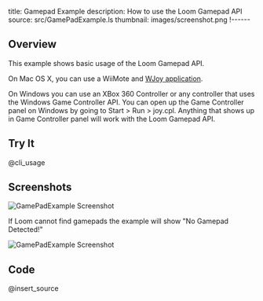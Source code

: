 title: Gamepad Example
description: How to use the Loom Gamepad API
source: src/GamePadExample.ls
thumbnail: images/screenshot.png
!------

## Overview
This example shows basic usage of the Loom Gamepad API.

On Mac OS X, you can use a WiiMote and [WJoy application](https://code.google.com/p/wjoy/).

On Windows you can use an XBox 360 Controller or any controller that uses the Windows Game Controller API.  You can open up the Game Controller panel on Windows by going to Start > Run > joy.cpl.  Anything that shows up in Game Controller panel will work with the Loom Gamepad API.

## Try It
@cli_usage

## Screenshots
![GamePadExample Screenshot](images/screenshot.png)

If Loom cannot find gamepads the example will show "No Gamepad Detected!"

![GamePadExample Screenshot](images/screenshot2.png)

## Code
@insert_source
